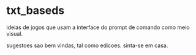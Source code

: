# txt_baseds
ideias de jogos que usam a interface do prompt de comando como meio visual.

sugestoes sao bem vindas, tal como edicoes. sinta-se em casa.

